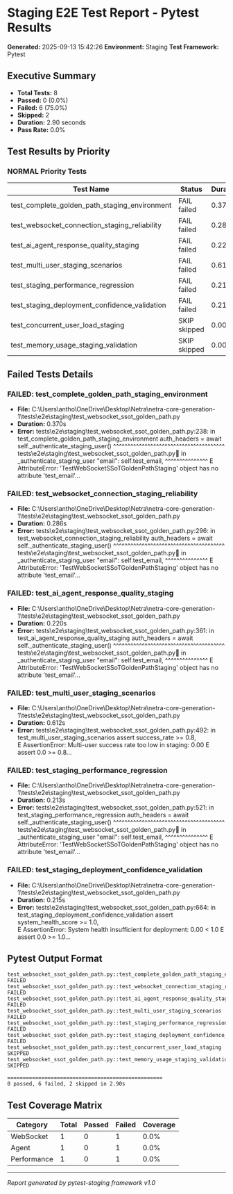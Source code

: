 # Staging E2E Test Report - Pytest Results

**Generated:** 2025-09-13 15:42:26
**Environment:** Staging
**Test Framework:** Pytest

## Executive Summary

- **Total Tests:** 8
- **Passed:** 0 (0.0%)
- **Failed:** 6 (75.0%)
- **Skipped:** 2
- **Duration:** 2.90 seconds
- **Pass Rate:** 0.0%

## Test Results by Priority

### NORMAL Priority Tests

| Test Name | Status | Duration | File |
|-----------|--------|----------|------|
| test_complete_golden_path_staging_environment | FAIL failed | 0.370s | test_websocket_ssot_golden_path.py |
| test_websocket_connection_staging_reliability | FAIL failed | 0.286s | test_websocket_ssot_golden_path.py |
| test_ai_agent_response_quality_staging | FAIL failed | 0.220s | test_websocket_ssot_golden_path.py |
| test_multi_user_staging_scenarios | FAIL failed | 0.612s | test_websocket_ssot_golden_path.py |
| test_staging_performance_regression | FAIL failed | 0.213s | test_websocket_ssot_golden_path.py |
| test_staging_deployment_confidence_validation | FAIL failed | 0.215s | test_websocket_ssot_golden_path.py |
| test_concurrent_user_load_staging | SKIP skipped | 0.000s | test_websocket_ssot_golden_path.py |
| test_memory_usage_staging_validation | SKIP skipped | 0.000s | test_websocket_ssot_golden_path.py |

## Failed Tests Details

### FAILED: test_complete_golden_path_staging_environment
- **File:** C:\Users\antho\OneDrive\Desktop\Netra\netra-core-generation-1\tests\e2e\staging\test_websocket_ssot_golden_path.py
- **Duration:** 0.370s
- **Error:** tests\e2e\staging\test_websocket_ssot_golden_path.py:238: in test_complete_golden_path_staging_environment
    auth_headers = await self._authenticate_staging_user()
                   ^^^^^^^^^^^^^^^^^^^^^^^^^^^^^^^^^^^^^^^
tests\e2e\staging\test_websocket_ssot_golden_path.py:100: in _authenticate_staging_user
    "email": self.test_email,
             ^^^^^^^^^^^^^^^
E   AttributeError: 'TestWebSocketSSoTGoldenPathStaging' object has no attribute 'test_email'...

### FAILED: test_websocket_connection_staging_reliability
- **File:** C:\Users\antho\OneDrive\Desktop\Netra\netra-core-generation-1\tests\e2e\staging\test_websocket_ssot_golden_path.py
- **Duration:** 0.286s
- **Error:** tests\e2e\staging\test_websocket_ssot_golden_path.py:296: in test_websocket_connection_staging_reliability
    auth_headers = await self._authenticate_staging_user()
                   ^^^^^^^^^^^^^^^^^^^^^^^^^^^^^^^^^^^^^^^
tests\e2e\staging\test_websocket_ssot_golden_path.py:100: in _authenticate_staging_user
    "email": self.test_email,
             ^^^^^^^^^^^^^^^
E   AttributeError: 'TestWebSocketSSoTGoldenPathStaging' object has no attribute 'test_email'...

### FAILED: test_ai_agent_response_quality_staging
- **File:** C:\Users\antho\OneDrive\Desktop\Netra\netra-core-generation-1\tests\e2e\staging\test_websocket_ssot_golden_path.py
- **Duration:** 0.220s
- **Error:** tests\e2e\staging\test_websocket_ssot_golden_path.py:361: in test_ai_agent_response_quality_staging
    auth_headers = await self._authenticate_staging_user()
                   ^^^^^^^^^^^^^^^^^^^^^^^^^^^^^^^^^^^^^^^
tests\e2e\staging\test_websocket_ssot_golden_path.py:100: in _authenticate_staging_user
    "email": self.test_email,
             ^^^^^^^^^^^^^^^
E   AttributeError: 'TestWebSocketSSoTGoldenPathStaging' object has no attribute 'test_email'...

### FAILED: test_multi_user_staging_scenarios
- **File:** C:\Users\antho\OneDrive\Desktop\Netra\netra-core-generation-1\tests\e2e\staging\test_websocket_ssot_golden_path.py
- **Duration:** 0.612s
- **Error:** tests\e2e\staging\test_websocket_ssot_golden_path.py:492: in test_multi_user_staging_scenarios
    assert success_rate >= 0.8, \
E   AssertionError: Multi-user success rate too low in staging: 0.00
E   assert 0.0 >= 0.8...

### FAILED: test_staging_performance_regression
- **File:** C:\Users\antho\OneDrive\Desktop\Netra\netra-core-generation-1\tests\e2e\staging\test_websocket_ssot_golden_path.py
- **Duration:** 0.213s
- **Error:** tests\e2e\staging\test_websocket_ssot_golden_path.py:521: in test_staging_performance_regression
    auth_headers = await self._authenticate_staging_user()
                   ^^^^^^^^^^^^^^^^^^^^^^^^^^^^^^^^^^^^^^^
tests\e2e\staging\test_websocket_ssot_golden_path.py:100: in _authenticate_staging_user
    "email": self.test_email,
             ^^^^^^^^^^^^^^^
E   AttributeError: 'TestWebSocketSSoTGoldenPathStaging' object has no attribute 'test_email'...

### FAILED: test_staging_deployment_confidence_validation
- **File:** C:\Users\antho\OneDrive\Desktop\Netra\netra-core-generation-1\tests\e2e\staging\test_websocket_ssot_golden_path.py
- **Duration:** 0.215s
- **Error:** tests\e2e\staging\test_websocket_ssot_golden_path.py:664: in test_staging_deployment_confidence_validation
    assert system_health_score >= 1.0, \
E   AssertionError: System health insufficient for deployment: 0.00 < 1.0
E   assert 0.0 >= 1.0...

## Pytest Output Format

```
test_websocket_ssot_golden_path.py::test_complete_golden_path_staging_environment FAILED
test_websocket_ssot_golden_path.py::test_websocket_connection_staging_reliability FAILED
test_websocket_ssot_golden_path.py::test_ai_agent_response_quality_staging FAILED
test_websocket_ssot_golden_path.py::test_multi_user_staging_scenarios FAILED
test_websocket_ssot_golden_path.py::test_staging_performance_regression FAILED
test_websocket_ssot_golden_path.py::test_staging_deployment_confidence_validation FAILED
test_websocket_ssot_golden_path.py::test_concurrent_user_load_staging SKIPPED
test_websocket_ssot_golden_path.py::test_memory_usage_staging_validation SKIPPED

==================================================
0 passed, 6 failed, 2 skipped in 2.90s
```

## Test Coverage Matrix

| Category | Total | Passed | Failed | Coverage |
|----------|-------|--------|--------|----------|
| WebSocket | 1 | 0 | 1 | 0.0% |
| Agent | 1 | 0 | 1 | 0.0% |
| Performance | 1 | 0 | 1 | 0.0% |

---
*Report generated by pytest-staging framework v1.0*

